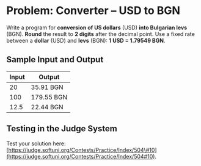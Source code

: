 # Problem: Converter – USD to BGN

Write a program for **conversion of US dollars** \(USD\) **into Bulgarian levs** \(BGN\). **Round** the result to **2 digits** after the decimal point. Use a fixed rate between a **dollar** (USD) and **levs** (BGN): **1 USD = 1.79549 BGN**.

## Sample Input and Output

| Input | Output |
| --- | --- |
| 20 | 35.91 BGN |
| 100 | 179.55 BGN |
| 12.5 | 22.44 BGN |

## Testing in the Judge System

Test your solution here: [https://judge.softuni.org/Contests/Practice/Index/504\#10](https://judge.softuni.org/Contests/Practice/Index/504#10).
